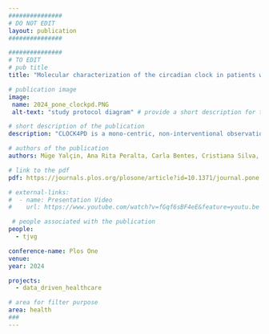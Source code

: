```yaml
---
###############
# DO NOT EDIT
layout: publication
###############

###############
# TO EDIT
# pub title
title: "Molecular characterization of the circadian clock in patients with Parkinson’s disease–CLOCK4PD Study protocol"

# publication image
image:
 name: 2024_pone_clockpd.PNG
 alt-text: "study protocol diagram" # provide a short description for the image #a11y

# short description of the publication
description: "CLOCK4PD is a mono-centric, non-interventional observational study aiming at the molecular characterization of CR alterations in PD. We further plan to determine physiological modifications in sleep and activity patterns, and clinical factors correlating with the observed CR changes. Our study may provide valuable insights into the intricate interplay between CR and PD with a potential to be used as a predictor of circadian alterations reflecting distinct disease phenotypes, symptoms, and progression outcomes."

# authors of the publication
authors: Müge Yalçin, Ana Rita Peralta, Carla Bentes, Cristiana Silva, Tiago Guerreiro, Joaquim J. Ferreira, Angela Relógio 

# link to the pdf
pdf: https://journals.plos.org/plosone/article?id=10.1371/journal.pone.0305712

# external-links:
#  - name: Presentation Video
#    url: https://www.youtube.com/watch?v=fGqf6sBF4eE&feature=youtu.be

 # people associated with the publication
people:
  - tjvg

conference-name: Plos One
venue: 
year: 2024

projects:
  - data_driven_healthcare

# area for filter purpose
area: health
###
---
```

